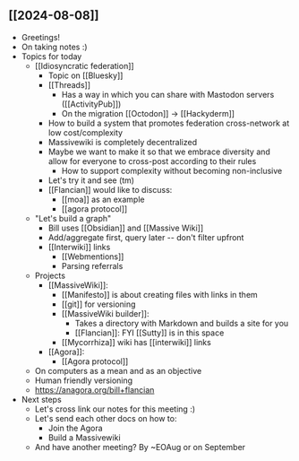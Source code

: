 ## [[2024-08-08]]
- Greetings!
- On taking notes :)
- Topics for today
    - [[Idiosyncratic federation]]
        - Topic on [[Bluesky]]
        - [[Threads]]
            - Has a way in which you can share with Mastodon servers ([[ActivityPub]])
            - On the migration [[Octodon]] -> [[Hackyderm]]
        - How to build a system that promotes federation cross-network at low cost/complexity
        - Massivewiki is completely decentralized
        - Maybe we want to make it so that we embrace diversity and allow for everyone to cross-post according to their rules
            - How to support complexity without becoming non-inclusive
        - Let's try it and see (tm)
        - [[Flancian]] would like to discuss:
            - [[moa]] as an example
            - [[agora protocol]]
    - "Let's build a graph"
        - Bill uses [[Obsidian]] and [[Massive Wiki]]
        - Add/aggregate first, query later -- don't filter upfront
        - [[Interwiki]] links
            - [[Webmentions]]
            - Parsing referrals
    - Projects
        - [[MassiveWiki]]:
            - [[Manifesto]] is about creating files with links in them
            - [[git]] for versioning
            - [[MassiveWiki builder]]:
                - Takes a directory with Markdown and builds a site for you
                - [[Flancian]]: FYI [[Sutty]] is in this space
            - [[Mycorrhiza]] wiki has [[interwiki]] links
        - [[Agora]]:
            - [[Agora protocol]]
    - On computers as a mean and as an objective
    - Human friendly versioning
    - https://anagora.org/bill+flancian
- Next steps
    - Let's cross link our notes for this meeting :)
    - Let's send each other docs on how to:
        - Join the Agora
        - Build a Massivewiki
    - And have another meeting? By ~EOAug or on September